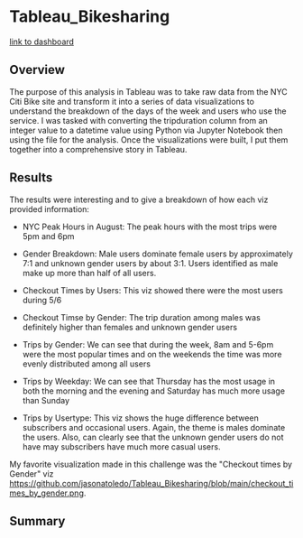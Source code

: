 # Tableau_Bikesharing

[link to dashboard](https://public.tableau.com/profile/jason.toledo#!/vizhome/NYCCitiBikeAnalysis_16024527261300/NYCCitiBikeStory?publish=yes "Link to Dashboard")

## Overview

The purpose of this analysis in Tableau was to take raw data from the NYC Citi Bike site and transform it into a series of data visualizations to understand the breakdown of the days of the week and users who use the service. I was tasked with converting the tripduration column from an integer value to a datetime value using Python via Jupyter Notebook then using the file for the analysis. Once the visualizations were built, I put them together into a comprehensive story in Tableau.


## Results

The results were interesting and to give a breakdown of how each viz provided information:

- NYC Peak Hours in August: The peak hours with the most trips were 5pm and 6pm

- Gender Breakdown: Male users dominate female users by approximately 7:1 and unknown gender users by about 3:1. Users identified as male make up more than half of all users.

- Checkout Times by Users: This viz showed there were the most users during 5/6

- Checkout Timse by Gender: The trip duration among males was definitely higher than females and unknown gender users

- Trips by Gender: We can see that during the week, 8am and 5-6pm were the most popular times and on the weekends the time was more evenly distributed among all users

- Trips by Weekday: We can see that Thursday has the most usage in both the morning and the evening and Saturday has much more usage than Sunday

- Trips by Usertype: This viz shows the huge difference between subscribers and occasional users. Again, the theme is males dominate the users. Also, can clearly see that the unknown gender users do not have may subscribers have much more casual users.

My favorite visualization made in this challenge was the "Checkout times by Gender" viz https://github.com/jasonatoledo/Tableau_Bikesharing/blob/main/checkout_times_by_gender.png.


## Summary

